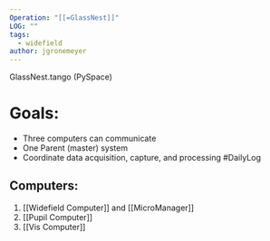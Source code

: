 ```yaml
---
Operation: "[[=GlassNest]]"
LOG: ""
tags:
  - widefield
author: jgronemeyer
---
```

GlassNest.tango (PySpace)

# Goals:

- Three computers can communicate 
- One Parent (master) system
- Coordinate data acquisition, capture, and processing #DailyLog

## Computers:

1. [[Widefield Computer]] and [[MicroManager]]
2. [[Pupil Computer]]
3. [[Vis Computer]]